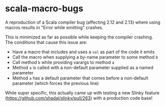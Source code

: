 # scala-macro-bugs
A reproduction of a Scala compiler bug (affecting 2.12 and 2.13) where using macros results in "Error while emitting" crashes.

This is minimized as far as possible while keeping the compiler crashing. The conditions that cause this issue are:
- Have a macro that includes and uses a `val` as part of the code it emits
- Call the macro when supplying a by-name parameter to some method `b`
- Call method `b` while providing varargs to method `a`
- Method `a` is called with a non-default parameter supplied as a named parameter
- Method `a` has a default parameter that comes before a non-default parameter (which forces the previous line)

While super specific, this actually came up with testing a new Slinky feature (https://github.com/shadaj/slinky/pull/263) with a production code base!

